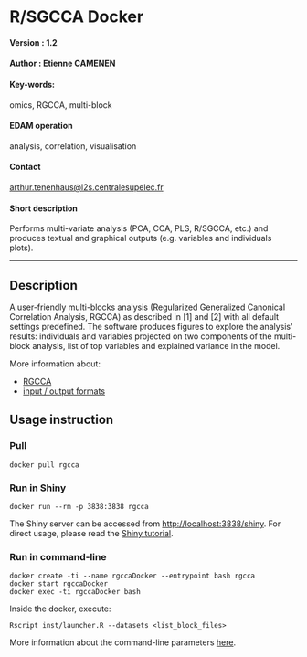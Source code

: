 # R/SGCCA Docker 

#### Version : 1.2

#### Author : Etienne CAMENEN

#### Key-words: 
omics, RGCCA, multi-block

#### EDAM operation
analysis, correlation, visualisation

#### Contact
arthur.tenenhaus@l2s.centralesupelec.fr

#### Short description
Performs multi-variate analysis (PCA, CCA, PLS, R/SGCCA, etc.) and produces textual and graphical outputs (e.g. variables and individuals plots).

---

## Description
A user-friendly multi-blocks analysis (Regularized Generalized Canonical Correlation Analysis, RGCCA) as described in [1] and [2] with all default settings predefined. The software produces figures to explore the analysis' results: individuals and variables projected on two components of the multi-block analysis, list of top variables and explained variance in the model.
 
More information about:
- [RGCCA](https://cran.r-project.org/web/packages/RGCCA/vignettes/vignette_RGCCA.pdf)
- [input / output formats](https://github.com/rgcca-factory/RGCCA/tree/3.0.0#input-files)


## Usage instruction

### Pull
```
docker pull rgcca
```

### Run in Shiny

```
docker run --rm -p 3838:3838 rgcca
```

The Shiny server can be accessed from [http://localhost:3838/shiny](http://localhost:3838/shiny).
For direct usage, please read the [Shiny tutorial](https://github.com/rgcca-factory/RGCCA/blob/3.0.0/inst/shiny/tutorialShiny.md).

### Run in command-line

```
docker create -ti --name rgccaDocker --entrypoint bash rgcca
docker start rgccaDocker
docker exec -ti rgccaDocker bash
```

Inside the docker, execute:

```
Rscript inst/launcher.R --datasets <list_block_files> 
```

More information about the command-line parameters [here](https://github.com/rgcca-factory/RGCCA/tree/3.0.0#command-line).
